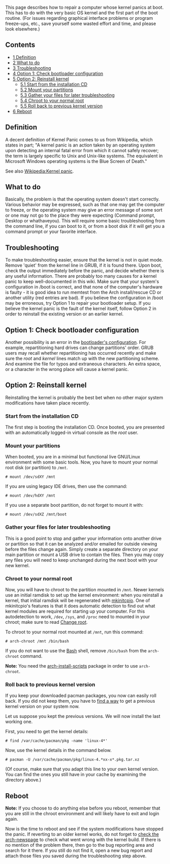 This page describes how to repair a computer whose kernel panics at boot. This has to do with the very basic OS kernel and the first part of the boot routine. (For issues regarding graphical interface problems or program freeze-ups, etc., save yourself some wasted effort and time, and please look elsewhere.)

## Contents

*   [1 Definition](#Definition)
*   [2 What to do](#What_to_do)
*   [3 Troubleshooting](#Troubleshooting)
*   [4 Option 1: Check bootloader configuration](#Option_1:_Check_bootloader_configuration)
*   [5 Option 2: Reinstall kernel](#Option_2:_Reinstall_kernel)
    *   [5.1 Start from the installation CD](#Start_from_the_installation_CD)
    *   [5.2 Mount your partitions](#Mount_your_partitions)
    *   [5.3 Gather your files for later troubleshooting](#Gather_your_files_for_later_troubleshooting)
    *   [5.4 Chroot to your normal root](#Chroot_to_your_normal_root)
    *   [5.5 Roll back to previous kernel version](#Roll_back_to_previous_kernel_version)
*   [6 Reboot](#Reboot)

## Definition

A decent definition of Kernel Panic comes to us from Wikipedia, which states in part; "A kernel panic is an action taken by an operating system upon detecting an internal fatal error from which it cannot safely recover; the term is largely specific to Unix and Unix-like systems. The equivalent in Microsoft Windows operating systems is the Blue Screen of Death."

See also [Wikipedia:Kernel panic](https://en.wikipedia.org/wiki/Kernel_panic "wikipedia:Kernel panic").

## What to do

Basically, the problem is that the operating system doesn't start correctly. Various behavior may be expressed, such as that one may get the computer to freeze, or the operating system may give an error message of some sort or one may not go to the place they were expecting (Command prompt, Desktop or whathaveyou). This will require some basic troubleshooting from the command line, if you can boot to it, or from a boot disk if it will get you a command prompt or your favorite interface.

## Troubleshooting

To make troubleshooting easier, ensure that the kernel is not in quiet mode. Remove 'quiet' from the kernel line in GRUB, if it is found there. Upon boot, check the output immediately before the panic, and decide whether there is any useful information. There are probably too many causes for a kernel panic to keep well-documented in this wiki. Make sure that your system's configuration in /boot is correct, and that none of the computer's hardware is faulty - it is good idea to run memtest from the Arch install/rescue CD or another utility (red entries are bad). If you believe the configuration in /boot may be erroneous, try Option 1 to repair your bootloader setup. If you believe the kernel panic is the fault of the kernel itself, follow Option 2 in order to reinstall the existing version or an earlier kernel.

## Option 1: Check bootloader configuration

Another possibility is an error in the [bootloader's configuration](/index.php/Boot_Loader#Configuration_files "Boot Loader"). For example, repartitioning hard drives can change partitions' order. GRUB users may recall whether repartitioning has occurred recently and make sure the *root* and *kernel* lines match up with the new partitioning scheme. And examine the file for typos and extraneous characters. An extra space, or a character in the wrong place will cause a kernel panic.

## Option 2: Reinstall kernel

Reinstalling the kernel is probably the best bet when no other major system modifications have taken place recently.

### Start from the installation CD

The first step is booting the installation CD. Once booted, you are presented with an automatically logged-in virtual console as the *root* user.

### Mount your partitions

When booted, you are in a minimal but functional live GNU/Linux environment with some basic tools. Now, you have to mount your normal root disk (or partition) to `/mnt`.

```
# mount /dev/sdXY /mnt

```

If you are using legacy IDE drives, then use the command:

```
# mount /dev/hdXY /mnt

```

If you use a separate boot partition, do not forget to mount it with:

```
# mount /dev/sdXZ /mnt/boot

```

### Gather your files for later troubleshooting

This is a good point to stop and gather your information onto another drive or partition so that it can be analyzed and/or emailed for outside viewing before the files change again. Simply create a separate directory on your main partition or mount a USB drive to contain the files. Then you may copy any files you will need to keep unchanged during the next boot with your new kernel.

### Chroot to your normal root

Now, you will have to chroot to the partition mounted in `/mnt`. Newer kernels use an initial ramdisk to set up the kernel environment: when you reinstall a kernel, that initial ramdisk will be regenerated with [mkinitcpio](/index.php/Mkinitcpio "Mkinitcpio"). One of mkinitcpio's features is that it does automatic detection to find out what kernel modules are required for starting up your computer. For this autodetection to work, `/dev`, `/sys`, and `/proc` need to mounted in your chroot; make sure to read [Change root](/index.php/Change_root "Change root").

To chroot to your normal root mounted at `/mnt`, run this command:

```
# arch-chroot /mnt /bin/bash

```

If you do not want to use the [Bash](/index.php/Bash "Bash") shell, remove `/bin/bash` from the `arch-chroot` command.

**Note:** You need the [arch-install-scripts](https://www.archlinux.org/packages/?name=arch-install-scripts) package in order to use `arch-chroot`.

### Roll back to previous kernel version

If you keep your downloaded pacman packages, you now can easily roll back. If you did not keep them, you have to [find a way](/index.php/Downgrading_packages#Finding_your_older_version "Downgrading packages") to get a previous kernel version on your system now.

Let us suppose you kept the previous versions. We will now install the last working one.

First, you need to get the kernel details:

```
# find /var/cache/pacman/pkg -name 'linux-4*'

```

Now, use the kernel details in the command below.

```
# pacman -U /var/cache/pacman/pkg/linux-4.*xx-x*.pkg.tar.xz

```

(Of course, make sure that you adapt this line to your own kernel version. You can find the ones you still have in your cache by examining the directory above.)

## Reboot

**Note:** If you choose to do anything else before you reboot, remember that you are still in the chroot environment and will likely have to exit and login again.

Now is the time to reboot and see if the system modifications have stopped the panic. If reverting to an older kernel works, do not forget to [check the arch-newspage](https://www.archlinux.org/news/) to check what went wrong with the kernel build. If there is no mention of the problem there, then go to the bug reporting area and search for it there. If you still do not find it, open a new bug report and attach those files you saved during the troubleshooting step above.